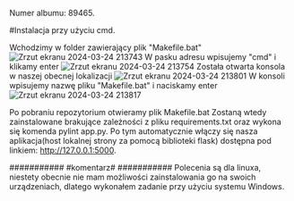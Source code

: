Numer albumu: 89465.

#Instalacja przy użyciu cmd.

Wchodzimy w folder zawierający plik "Makefile.bat"
![Zrzut ekranu 2024-03-24 213743](https://github.com/XxPOLSKAGUROMxX/cw_nauka_gita/assets/164654112/a31f0921-eedf-43d9-91e8-a811ddce7669)
W pasku adresu wpisujemy "cmd" i klikamy enter
![Zrzut ekranu 2024-03-24 213754](https://github.com/XxPOLSKAGUROMxX/cw_nauka_gita/assets/164654112/43357622-b001-4b0d-965d-56a02e0f0d1d)
Została otwarta konsola w naszej obecnej lokalizacji
![Zrzut ekranu 2024-03-24 213801](https://github.com/XxPOLSKAGUROMxX/cw_nauka_gita/assets/164654112/4fd4604b-e936-4f5f-86b4-e0840b261619)
W konsoli wpisujemy nazwę pliku "Makefile.bat" i naciskamy enter
![Zrzut ekranu 2024-03-24 213817](https://github.com/XxPOLSKAGUROMxX/cw_nauka_gita/assets/164654112/07936141-cf34-49ca-b841-5fcff307cfc8)

Po pobraniu repozytorium otwieramy plik Makefile.bat 
Zostaną wtedy zainstalowane brakujące zależności z pliku requirements.txt oraz wykona się komenda pylint app.py.
Po tym automatycznie włączy się nasza aplikacja(host lokalnej strony za pomocą biblioteki flask) dostępna pod linkiem: http://127.0.0.1:5000.

###########
#komentarz#
###########
Polecenia są dla linuxa, niestety obecnie nie mam możliwości zainstalowania go na swoich urządzeniach, dlatego wykonałem zadanie przy użyciu systemu Windows. 
